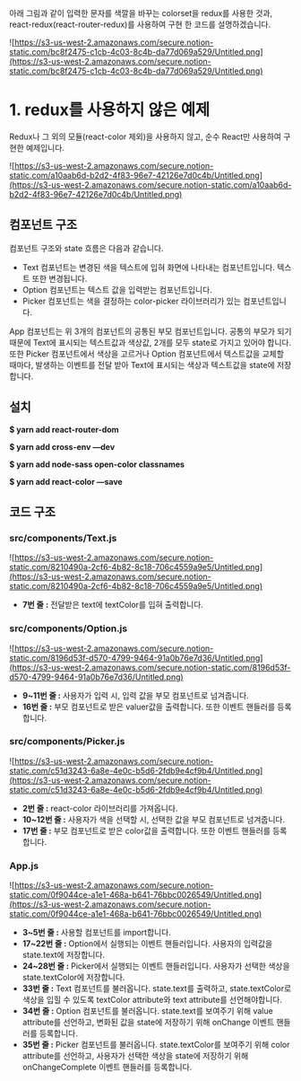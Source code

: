 아래  그림과 같이 입력한 문자를 색깔을 바꾸는 colorset을 redux를 사용한 것과, react-redux(react-router-redux)를 사용하여 구현 한 코드를 설명하겠습니다.

![https://s3-us-west-2.amazonaws.com/secure.notion-static.com/bc8f2475-c1cb-4c03-8c4b-da77d069a529/Untitled.png](https://s3-us-west-2.amazonaws.com/secure.notion-static.com/bc8f2475-c1cb-4c03-8c4b-da77d069a529/Untitled.png)

# 1. redux를 사용하지 않은 예제

Redux나 그 외의 모듈(react-color 제외)을 사용하지 않고, 순수 React만 사용하여 구현한 예제입니다.

![https://s3-us-west-2.amazonaws.com/secure.notion-static.com/a10aab6d-b2d2-4f83-96e7-42126e7d0c4b/Untitled.png](https://s3-us-west-2.amazonaws.com/secure.notion-static.com/a10aab6d-b2d2-4f83-96e7-42126e7d0c4b/Untitled.png)

## 컴포넌트 구조

컴포넌트 구조와 state 흐름은 다음과 같습니다.

- Text 컴포넌트는 변경된 색을 텍스트에 입혀 화면에 나타내는 컴포넌트입니다. 텍스트 또한 변경됩니다.
- Option 컴포넌트는 텍스트 값을 입력받는 컴포넌트입니다.
- Picker 컴포넌트는 색을 결정하는 color-picker 라이브러리가 있는 컴포넌트입니다.

App 컴포넌트는 위 3개의 컴포넌트의 공통된 부모 컴포넌트입니다. 공통의 부모가 되기 때문에 Text에 표시되는 텍스트값과 색상값, 2개를 모두 state로 가지고 있어야 합니다. 또한 Picker 컴포넌트에서 색상을 고르거나 Option 컴포넌트에서 텍스트값을 교체할 때마다, 발생하는 이벤트를 전달 받아 Text에 표시되는 색상과 텍스트값을 state에 저장합니다.

## 설치

**$ yarn add react-router-dom**

**$ yarn add cross-env —dev**

**$ yarn add node-sass open-color classnames**

**$ yarn add react-color —save**

## 코드 구조

### src/components/Text.js

![https://s3-us-west-2.amazonaws.com/secure.notion-static.com/8210490a-2cf6-4b82-8c18-706c4559a9e5/Untitled.png](https://s3-us-west-2.amazonaws.com/secure.notion-static.com/8210490a-2cf6-4b82-8c18-706c4559a9e5/Untitled.png)

- **7번 줄** **:** 전달받은 text에 textColor를 입혀 출력합니다.

### src/components/Option.js

![https://s3-us-west-2.amazonaws.com/secure.notion-static.com/8196d53f-d570-4799-9464-91a0b76e7d36/Untitled.png](https://s3-us-west-2.amazonaws.com/secure.notion-static.com/8196d53f-d570-4799-9464-91a0b76e7d36/Untitled.png)

- **9~11번 줄 :** 사용자가 입력 시, 입력 값을 부모 컴포넌트로 넘겨줍니다.
- **16번 줄 :** 부모 컴포넌트로 받은 valuer값을 출력합니다. 또한 이벤트 핸들러를 등록합니다.

### src/components/Picker.js

![https://s3-us-west-2.amazonaws.com/secure.notion-static.com/c51d3243-6a8e-4e0c-b5d6-2fdb9e4cf9b4/Untitled.png](https://s3-us-west-2.amazonaws.com/secure.notion-static.com/c51d3243-6a8e-4e0c-b5d6-2fdb9e4cf9b4/Untitled.png)

- **2번 줄 :** react-color 라이브러리를 가져옵니다.
- **10~12번 줄 :** 사용자가 색을 선택할 시, 선택한 값을 부모 컴포넌트로 넘겨줍니다.
- **17번 줄 :** 부모 컴포넌트로 받은 color값을 출력합니다. 또한 이벤트 핸들러를 등록합니다.

### App.js

![https://s3-us-west-2.amazonaws.com/secure.notion-static.com/0f9044ce-a1e1-468a-b641-76bbc0026549/Untitled.png](https://s3-us-west-2.amazonaws.com/secure.notion-static.com/0f9044ce-a1e1-468a-b641-76bbc0026549/Untitled.png)

- **3~5번 줄 :** 사용할 컴포넌트를 import합니다.
- **17~22번 줄 :** Option에서 실행되는 이벤트 핸들러입니다. 사용자의 입력값을 state.text에 저장합니다.
- **24~28번 줄 :**  Picker에서 실행되는 이벤트 핸들러입니다. 사용자가 선택한 색상을 state.textColor에 저장합니다.
- **33번 줄 :** Text 컴포넌트를 불러옵니다. state.text를 출력하고, state.textColor로 색상을 입힐 수 있도록 textColor attribute와 text attribute를 선언해야합니다.
- **34번 줄 :** Option 컴포넌트를 불러옵니다. state.text를 보여주기 위해 value attribute를 선언하고, 변화된 값을 state에 저장하기 위해 onChange 이벤트 핸들러를 등록합니다.
- **35번 줄 :** Picker 컴포넌트를 불러옵니다. state.textColor를 보여주기 위해 color attribute를 선언하고, 사용자가 선택한 색상을 state에 저장하기 위해 onChangeComplete 이벤트 핸들러를 등록합니다.
